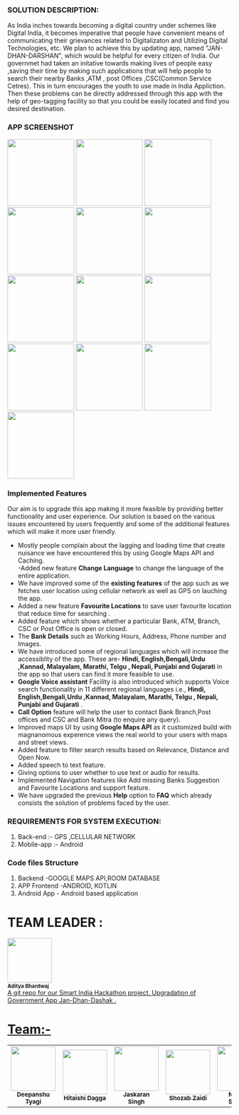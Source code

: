 
### SOLUTION DESCRIPTION:

As India inches towards becoming a digital country under schemes like Digital India, it becomes imperative that people have convenient means of communicating their grievances related to Digitalizaton and Utilizing Digital Technologies, etc.
We plan to achieve this by updating app, named "JAN-DHAN-DARSHAN", which would be helpful for every citizen of India. 
Our governmet had taken an initative towards making lives of people easy ,saving their time by making such applications that will help people to search their nearby Banks ,ATM , post Offices ,CSC(Common Service Cetres).
This in turn encourages the youth to use made in India Appliction.
Then these problems can be directly addressed through this app with the help of geo-tagging facility so that you could be easily  located and find you desired destination. 

### APP SCREENSHOT


<p float="left">
      <img src="https://user-images.githubusercontent.com/66888130/159629111-fc9a0bc6-84d9-4774-85aa-e7bdf042b5be.png" width=150px>
      <img src="https://user-images.githubusercontent.com/66888130/159629412-11bf8fba-34b9-439f-8477-b1eeb670acb7.png" width=150px>
      <img src="https://user-images.githubusercontent.com/66888130/159629614-5250f7e7-8eb9-436c-802c-0fbb96359291.png" width=150px>
      <img src="https://user-images.githubusercontent.com/66888130/159629667-13aa2760-2a7d-461b-84f1-f7ec3bda50f2.png" width=150px>
      <img src="https://user-images.githubusercontent.com/66888130/159629766-aba0b639-2ee4-4c79-bb7a-e8770569ded4.png" width=150px>
      <img src="https://user-images.githubusercontent.com/66888130/159629781-2a04a692-77bb-4f62-a589-ae2eb1184a03.png" width=150px>
      <img src="https://user-images.githubusercontent.com/66888130/159629916-842fdb72-5385-4229-a85a-41c12679945d.png" width=150px>
      <img src="https://user-images.githubusercontent.com/66888130/159629936-d404bfa4-048a-4497-a85a-13fbc6a37195.png" width=150px>
      <img src="https://user-images.githubusercontent.com/66888130/159630013-003c6148-bc03-482a-932e-2f9ad3193232.png" width=150px>
      <img src="https://user-images.githubusercontent.com/66888130/159630022-731db840-d0de-478e-be36-aa0e4c6e76c2.png" width=150px>
      <img src="https://user-images.githubusercontent.com/66888130/159630033-41395ebc-24b9-43b0-8f44-2c5a41c214ea.png" width=150px>
      <img src="https://user-images.githubusercontent.com/66888130/159630129-007cd0f9-f853-4ec3-b54a-7ba7008164f3.png" width=150px>
      <img src="https://user-images.githubusercontent.com/66888130/159648013-77011254-5dd8-4e8c-9e10-11772a96b78b.jpeg" width=150px>


</p>


### Implemented Features

Our aim is to upgrade this app making it more feasible by providing better functionality and user experience. Our solution is based on the various issues encountered by users frequently and some of the additional features which will make it more user friendly.      
  - Mostly people complain about the lagging and loading time that create nuisance we have encountered this by using Google Maps API and Caching.  
  -Added new feature **Change Language** to change the language of the entire application.
  - We have improved some of the **existing features** of the app such as we fetches user location using cellular network as well as GPS on lauching the app.
  - Added a new feature **Favourite Locations** to save user favourite location that reduce time for searching .
  - Added feature which shows whether a particular Bank, ATM, Branch, CSC or Post Office is open or closed. 
  - The **Bank Details** such as Working Hours, Address, Phone number and Images.
  - We have introduced some of regional languages which will increase the accessiblity of the app. These are- **Hindi, English,Bengali,Urdu ,Kannad, Malayalam, Marathi, Telgu , Nepali, Punjabi and Gujarati** in the app so that users can find it more feasible to use.                
  - **Google Voice assistant** Facility is also introduced which supports Voice search functionality in 11 different regional languages i.e., **Hindi, English,Bengali,Urdu ,Kannad, Malayalam, Marathi, Telgu , Nepali, Punjabi and Gujarati**    .
   - **Call Option** feature will help the user to contact Bank Branch,Post offices and CSC  and Bank Mitra (to enquire any query).     
   - Improved maps UI by using **Google Maps API** as it customized build with magnanomous experence views the real world to your users with maps and street views.    
   - Added feature to filter search results based on Relevance, Distance and Open Now.
   - Added speech to text feature.
   - Giving options to user whether to use text or audio for results.
   - Implemented Navigation features like Add missing Banks Suggestion and Favourite Locations and support feature.
   - We have upgraded the previous **Help** option to **FAQ** which already consists the solution of problems faced by the user.
   


### REQUIREMENTS FOR SYSTEM EXECUTION:

1. Back-end :- GPS ,CELLULAR NETWORK
2. Mobile-app :- Android 

### Code files Structure

1. Backend -GOOGLE MAPS API,ROOM DATABASE
2. APP Frontend -ANDROID, KOTLIN 
3. Android App - Android based application

# TEAM LEADER : 
 <td align="center"><a href="https://github.com/aditya-190"><img src="https://user-images.githubusercontent.com/66888130/159639946-8d32091d-a65c-4643-affb-908f428a884f.jpg" width="100px;" alt=""/><br /><sub><b>Aditya Bhardwaj</b></sub></a><br /><a href="#translation-robertlluberes" title="Translation"</a></td>
A git repo for our Smart India Hackathon project. Upgradation of Government App Jan-Dhan-Dashak . 

# Team:-
<table>
<td align="center"><a href="https://github.com/Deepanshu0609"><img src="https://user-images.githubusercontent.com/66888130/159643702-50363139-2c12-44c5-a374-b41387089315.jpeg" width="100px;" alt=""/><br /><sub><b>Deepanshu Tyagi</b></sub></a><br /><a href="#translation-robertlluberes" title="Translation"</a></td>

<td align="center"><a href="https://github.com/Hitaishi1609"><img src="https://user-images.githubusercontent.com/66888130/159645615-a717b9f4-4cc8-41ae-8433-d0cc7c281ba4.jpeg" width="100px;" alt=""/><br /><sub><b>Hitaishi Dagga</b></sub></a><br /><a href="#translation-robertlluberes" title="Translation"</a></td>

<td align="center"><a href="https://github.com/jaskaran5109"><img src="https://user-images.githubusercontent.com/66888130/159644384-e3292615-f779-48ec-9ad8-3a5a77cdcfcf.jpg" width="100px;" alt=""/><br /><sub><b>Jaskaran Singh</b></sub></a><br /><a href="#translation-robertlluberes" title="Translation"</a></td>

<td align="center"><a href="https://github.com/Shozabg"><img src="https://user-images.githubusercontent.com/66888130/159645367-3b76d1a2-bdf3-434a-b802-12607f1c376f.jpeg" width="100px;" alt=""/><br /><sub><b>Shozab Zaidi</b></sub></a><br /><a href="#translation-robertlluberes" title="Translation"</a></td>

<td align="center"><a href="https://github.com/nimesh9528"><img src="https://user-images.githubusercontent.com/66888130/159644875-9e15f87c-2490-4c5e-a1fe-6424a8496bf9.jpg" width="100px;" alt=""/><br /><sub><b>Nimesh Sharma</b></sub></a><br /><a href="#translation-robertlluberes" title="Translation"</a></td>
</table>
